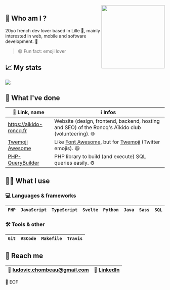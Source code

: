 
<img src="https://octodex.github.com/images/daftpunktocat-thomas.gif" width="200" align="right">

## 🤔 Who am I ?

20yo french dev lover based in Lille 📍, mainly interested in web, mobile and software development. 📱

> 😄 Fun fact: emoji lover


## 📈 My stats

![](https://github-readme-stats.vercel.app/api?username=iamludal&show_icons=true&icon_color=2384de&title_color=2384de)


## 📝 What I've done

| 🔗 Link, name                                                     | ℹ️ Infos                                                                                                                 |
| ---------------------------------------------------------------- | ----------------------------------------------------------------------------------------------------------------------- |
| https://aikido-roncq.fr                                          | Website (design, frontend, backend, hosting and SEO) of the Roncq's Aïkido club (volunteering). 🌐                       |
| [Twemoji Awesome](https://github.com/iamludal/twemoji-awesome)   | Like [Font Awesome](https://fontawesome.com), but for [Twemoji](https://github.com/twitter/twemoji) (Twitter emojis). 😃 |
| [PHP-QueryBuilder](https://github.com/iamludal/PHP-QueryBuilder) | PHP library to build (and execute) SQL queries easily. ⚙️                                                                |


## 👨‍💻 What I use

### 💻 Languages & frameworks

| `PHP` | `JavaScript` | `TypeScript` | `Svelte` | `Python` | `Java` | `Sass` | `SQL` |
| ----- | ------------ | ------------ | -------- | -------- | ------ | ------ | ----- |


### 🛠️ Tools & other

| `Git` | `VSCode` | `Makefile` | `Travis` |
| ----- | -------- | ---------- | -------- |


## 💬 Reach me

 | 📧 [ludovic.chombeau@gmail.com](mailto:ludovic.chombeau@gmail.com) | 👥 [LinkedIn](https://linkedin.com/in/ludovic-chombeau) |
 | ----------------------------------------------------------------- | ------------------------------------------------------ |


💾 EOF
